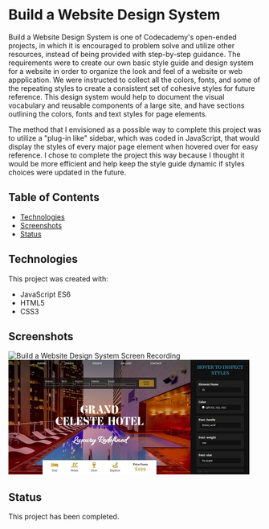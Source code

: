 # Build a Website Design System

Build a Website Design System is one of Codecademy's open-ended projects, in which it is encouraged to problem solve and utilize other resources, instead of being provided with step-by-step guidance. The requirements were to create our own basic style guide and design system for a website in order to organize the look and feel of a website or web appplication. We were instructed to collect all the colors, fonts, and some of the repeating styles to create a consistent set of cohesive styles for future reference. This design system would help to document the visual vocabulary and reusable components of a large site, and have sections outlining the colors, fonts and text styles for page elements.

The method that I envisioned as a possible way to complete this project was to utilize a "plug-in like" sidebar, which was coded in JavaScript, that would display the styles of every major page element when hovered over for easy reference. I chose to complete the project this way because I thought it would be more efficient and help keep the style guide dynamic if styles choices were updated in the future.

## Table of Contents

- [Technologies](#technologies)
- [Screenshots](#screenshots)
- [Status](#status)

## Technologies

This project was created with:

- JavaScript ES6
- HTML5
- CSS3

## Screenshots

![Build a Website Design System Screen Recording](resources/images/web-design-system-screen-recording.gif)
![Project Image 1](resources/images/project-image-1.jpg)

## Status

This project has been completed.
